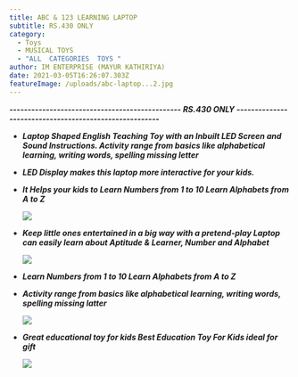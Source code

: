 ```yaml
---
title: ABC & 123 LEARNING LAPTOP
subtitle: RS.430 ONLY
category:
  - Toys
  - MUSICAL TOYS
  - "ALL  CATEGORIES  TOYS "
author: IM ENTERPRISE (MAYUR KATHIRIYA)
date: 2021-03-05T16:26:07.303Z
featureImage: /uploads/abc-laptop...2.jpg
---
```

**\-----------------------------------------------      *RS.430 ONLY  -------------------------------------------------------***

* ***Laptop Shaped English Teaching Toy with an Inbuilt LED Screen and Sound Instructions. Activity range from basics like alphabetical learning, writing words, spelling missing letter***
* ***LED Display makes this laptop more interactive for your kids.***
* ***It Helps your kids to Learn Numbers from 1 to 10 Learn Alphabets from A to Z***

  ![](/uploads/abc-laptop...2.jpg)
* ***Keep little ones entertained in a big way with a pretend-play Laptop can easily learn about Aptitude & Learner, Number and Alphabet***

  ![](/uploads/abc-laptop...05.jpg)
* ***Learn Numbers from 1 to 10 Learn Alphabets from A to Z***
* ***Activity range from basics like alphabetical learning, writing words, spelling missing latter***

  ![](/uploads/abc-laptop...04.jpg)
* ***Great educational toy for kids Best Education Toy For Kids ideal for gift***

  ![](/uploads/abc-laptop...01.jpg)